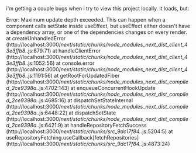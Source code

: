 i'm getting a couple bugs when i try to view this project locally. it loads, but:

Error: Maximum update depth exceeded. This can happen when a component calls setState inside useEffect, but useEffect either doesn't have a dependency array, or one of the dependencies changes on every render.
at createUnhandledError (http://localhost:3000/_next/static/chunks/node_modules_next_dist_client_43e3ffb8._.js:879:71)
at handleClientError (http://localhost:3000/_next/static/chunks/node_modules_next_dist_client_43e3ffb8._.js:1052:56)
at console.error (http://localhost:3000/_next/static/chunks/node_modules_next_dist_client_43e3ffb8._.js:1191:56)
at getRootForUpdatedFiber (http://localhost:3000/_next/static/chunks/node_modules_next_dist_compiled_2ce9398a._.js:4702:143)
at enqueueConcurrentHookUpdate (http://localhost:3000/_next/static/chunks/node_modules_next_dist_compiled_2ce9398a._.js:4685:16)
at dispatchSetStateInternal (http://localhost:3000/_next/static/chunks/node_modules_next_dist_compiled_2ce9398a._.js:6448:22)
at dispatchSetState (http://localhost:3000/_next/static/chunks/node_modules_next_dist_compiled_2ce9398a._.js:6421:9)
at handleRepositoryFetchSuccess (http://localhost:3000/_next/static/chunks/src_9dc17f84._.js:5204:5)
at useRepositoryFetching.useCallback[fetchRepositories] (http://localhost:3000/_next/static/chunks/src_9dc17f84._.js:4873:24)
